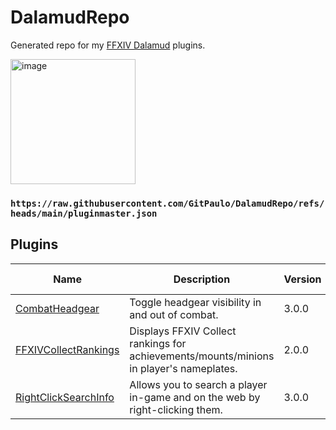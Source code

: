 # DalamudRepo
Generated repo for my [FFXIV Dalamud](https://github.com/goatcorp/Dalamud) plugins.

<img src="https://github.com/user-attachments/assets/ea155bfc-4ce6-4026-a6ab-3bd5a669cd44" alt="image" width="200" />

### `https://raw.githubusercontent.com/GitPaulo/DalamudRepo/refs/heads/main/pluginmaster.json`

## Plugins

| Name | Description | Version | Last Updated |
|------|-------------|---------|--------------|
| [CombatHeadgear](https://github.com/GitPaulo/CombatHeadgear) | Toggle headgear visibility in and out of combat. | 3.0.0 | 2025-01-15 |
| [FFXIVCollectRankings](https://github.com/GitPaulo/FFXIVCollectRankings) | Displays FFXIV Collect rankings for achievements/mounts/minions in player's nameplates. | 2.0.0 | 2025-01-15 |
| [RightClickSearchInfo](https://github.com/GitPaulo/RightClickSearchInfo) | Allows you to search a player in-game and on the web by right-clicking them. | 3.0.0 | 2025-01-15 |

